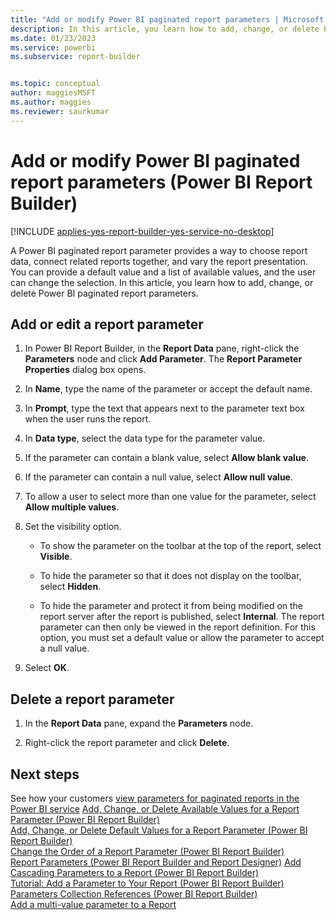 ```yaml
---
title: "Add or modify Power BI paginated report parameters | Microsoft Docs"
description: In this article, you learn how to add, change, or delete Power BI paginated report parameters. Choose report data, connect related reports, and vary the report presentation with the addition of report parameters in a paginated report in Power BI Report Builder.
ms.date: 01/23/2023
ms.service: powerbi
ms.subservice: report-builder


ms.topic: conceptual
author: maggiesMSFT
ms.author: maggies
ms.reviewer: saurkumar
---
```

# Add or modify Power BI paginated report parameters (Power BI Report Builder)

[!INCLUDE [applies-yes-report-builder-yes-service-no-desktop](../../includes/applies-yes-report-builder-yes-service-no-desktop.md)]

  A Power BI paginated report parameter provides a way to choose report data, connect related reports together, and vary the report presentation. You can provide a default value and a list of available values, and the user can change the selection. In this article, you learn how to add, change, or delete Power BI paginated report parameters.
    
## Add or edit a report parameter  
  
1.  In Power BI Report Builder, in the **Report Data** pane, right-click the **Parameters** node and click **Add Parameter**. The **Report Parameter Properties** dialog box opens.  
  
2.  In **Name**, type the name of the parameter or accept the default name.  
  
3.  In **Prompt**, type the text that appears next to the parameter text box when the user runs the report.  
  
4.  In **Data type**, select the data type for the parameter value.  
  
5.  If the parameter can contain a blank value, select **Allow blank value**.  
  
6.  If the parameter can contain a null value, select **Allow null value**.  
  
7.  To allow a user to select more than one value for the parameter, select **Allow multiple values**.  
  
8.  Set the visibility option.  
  
    -   To show the parameter on the toolbar at the top of the report, select **Visible**.  
  
    -   To hide the parameter so that it does not display on the toolbar, select **Hidden**.  
  
    -   To hide the parameter and protect it from being modified on the report server after the report is published, select **Internal**. The report parameter can then only be viewed in the report definition. For this option, you must set a default value or allow the parameter to accept a null value.  
  
9. Select **OK**.
  
## Delete a report parameter  
  
1.  In the **Report Data** pane, expand the **Parameters** node.  
  
2.  Right-click the report parameter and click **Delete**.  
  
## Next steps  

 See how your customers [view parameters for paginated reports in the Power BI service](../../consumer/paginated-reports-view-parameters.md)
 [Add, Change, or Delete Available Values for a Report Parameter &#40;Power BI Report Builder&#41;](add-change-or-delete-available-values-for-a-report-parameter.md)   
 [Add, Change, or Delete Default Values for a Report Parameter &#40;Power BI Report Builder&#41;](add-change-or-delete-default-values-for-a-report-parameter.md)   
 [Change the Order of a Report Parameter &#40;Power BI Report Builder&#41;](/sql/reporting-services/report-design/change-the-order-of-a-report-parameter-report-builder-and-ssrs)   
 [Report Parameters &#40;Power BI Report Builder and Report Designer&#41;](/sql/reporting-services/report-design/report-parameters-report-builder-and-report-designer)
 [Add Cascading Parameters to a Report &#40;Power BI Report Builder&#41;](add-cascading-parameters-report-builder.md)   
 [Tutorial: Add a Parameter to Your Report &#40;Power BI Report Builder&#41;](/sql/reporting-services/tutorial-add-a-parameter-to-your-report-report-builder)   
 [Parameters Collection References &#40;Power BI Report Builder&#41;](/sql/reporting-services/report-design/built-in-collections-parameters-collection-references-report-builder)   
 [Add a multi-value parameter to a Report](/sql/reporting-services/report-design/add-a-multi-value-parameter-to-a-report)  
  
  
